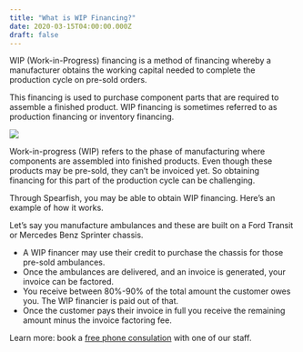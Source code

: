 ```yaml
---
title: "What is WIP Financing?"
date: 2020-03-15T04:00:00.000Z
draft: false
---
```



WIP (Work-in-Progress) financing is a method of financing whereby a manufacturer obtains the working capital needed to complete the production cycle on pre-sold orders. 

This financing is used to purchase component parts that are required to assemble a finished product. WIP financing is sometimes referred to as production financing or inventory financing.

<img src="https://res.cloudinary.com/icecloud7/image/upload/f_auto,q_auto,e_sharpen/v1592096918/spearfish/vehicle-software-test_tf8tnh.png">

Work-in-progress (WIP) refers to the phase of manufacturing where components are assembled into finished products. Even though these products may be pre-sold, they can’t be invoiced yet. So obtaining financing for this part of the production cycle can be challenging. 

Through Spearfish, you may be able to obtain WIP financing. Here’s an example of how it works. 

Let’s say you manufacture ambulances and these are built on a Ford Transit or Mercedes Benz Sprinter chassis. 

* A WIP financer may use their credit to purchase the chassis for those pre-sold ambulances. 
* Once the ambulances are delivered, and an invoice is generated, your invoice can be factored.
* You receive between 80%-90% of the total amount the customer owes you. The WIP financier is paid out of that. 
* Once the customer pays their invoice in full you receive the remaining amount minus the invoice factoring fee. 

Learn more: book a <a href="https://calendly.com/spearfish/consultation?month=2020-06" target="blank">free phone consulation</a> with one of our staff.
